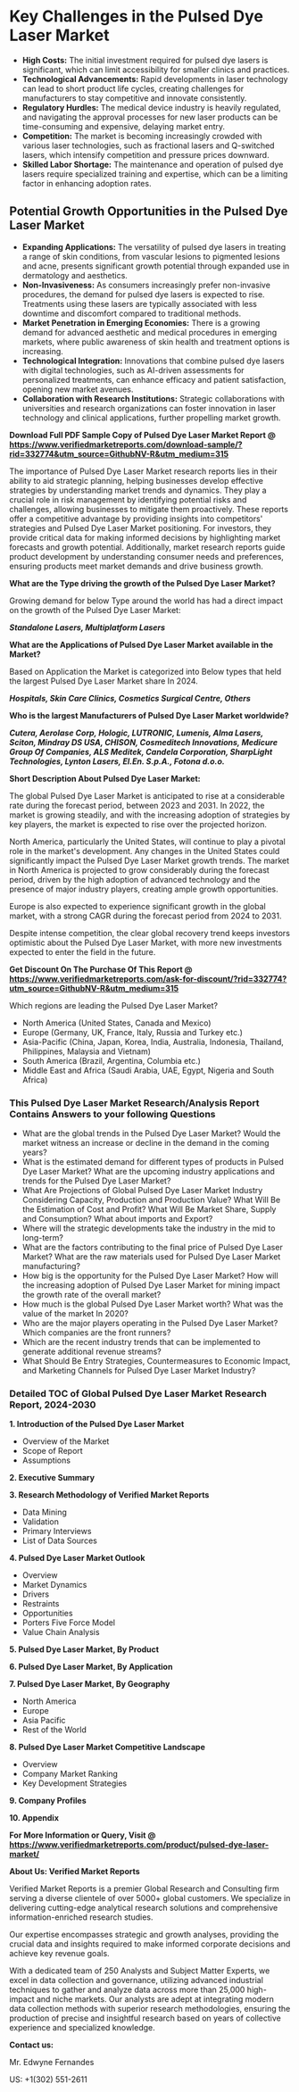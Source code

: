 <p class=""><h1>Key Challenges in the Pulsed Dye Laser Market</h1><ul>    <li>        <strong>High Costs:</strong> The initial investment required for pulsed dye lasers is significant, which can limit accessibility for smaller clinics and practices.     </li>    <li>        <strong>Technological Advancements:</strong> Rapid developments in laser technology can lead to short product life cycles, creating challenges for manufacturers to stay competitive and innovate consistently.    </li>    <li>        <strong>Regulatory Hurdles:</strong> The medical device industry is heavily regulated, and navigating the approval processes for new laser products can be time-consuming and expensive, delaying market entry.    </li>    <li>        <strong>Competition:</strong> The market is becoming increasingly crowded with various laser technologies, such as fractional lasers and Q-switched lasers, which intensify competition and pressure prices downward.    </li>    <li>        <strong>Skilled Labor Shortage:</strong> The maintenance and operation of pulsed dye lasers require specialized training and expertise, which can be a limiting factor in enhancing adoption rates.    </li></ul><h2>Potential Growth Opportunities in the Pulsed Dye Laser Market</h1><ul>    <li>        <strong>Expanding Applications:</strong> The versatility of pulsed dye lasers in treating a range of skin conditions, from vascular lesions to pigmented lesions and acne, presents significant growth potential through expanded use in dermatology and aesthetics.    </li>    <li>        <strong>Non-Invasiveness:</strong> As consumers increasingly prefer non-invasive procedures, the demand for pulsed dye lasers is expected to rise. Treatments using these lasers are typically associated with less downtime and discomfort compared to traditional methods.    </li>    <li>        <strong>Market Penetration in Emerging Economies:</strong> There is a growing demand for advanced aesthetic and medical procedures in emerging markets, where public awareness of skin health and treatment options is increasing.    </li>    <li>        <strong>Technological Integration:</strong> Innovations that combine pulsed dye lasers with digital technologies, such as AI-driven assessments for personalized treatments, can enhance efficacy and patient satisfaction, opening new market avenues.    </li>    <li>        <strong>Collaboration with Research Institutions:</strong> Strategic collaborations with universities and research organizations can foster innovation in laser technology and clinical applications, further propelling market growth.    </li></ul></p><p class=""><strong>Download Full PDF Sample Copy of Pulsed Dye Laser Market Report @ <a href="https://www.verifiedmarketreports.com/download-sample/?rid=332774&utm_source=GithubNV-R&utm_medium=315" target="_blank">https://www.verifiedmarketreports.com/download-sample/?rid=332774&utm_source=GithubNV-R&utm_medium=315</a></strong></p><p>The importance of&nbsp;Pulsed Dye Laser Market research reports lies in their ability to aid strategic planning, helping businesses develop effective strategies by understanding market trends and dynamics. They play a crucial role in risk management by identifying potential risks and challenges, allowing businesses to mitigate them proactively. These reports offer a competitive advantage by providing insights into competitors' strategies and Pulsed Dye Laser Market positioning. For investors, they provide critical data for making informed decisions by highlighting market forecasts and growth potential. Additionally, market research reports guide product development by understanding consumer needs and preferences, ensuring products meet market demands and drive business growth.</p><p><strong>What are the&nbsp;Type driving the growth of the Pulsed Dye Laser Market?</strong></p><p id="" class="">Growing demand for below Type around the world has had a direct impact on the growth of the Pulsed Dye Laser Market:</p><p class=""><em><strong>Standalone Lasers, Multiplatform Lasers</strong></em></p><p class=""><strong>What are the&nbsp;Applications&nbsp;of Pulsed Dye Laser Market available in the Market?</strong></p><p id="" class="">Based on Application the Market is categorized into Below types that held the largest Pulsed Dye Laser Market share In 2024.</p><p class=""><em><strong>Hospitals, Skin Care Clinics, Cosmetics Surgical Centre, Others</strong></em></p><p class=""><strong>Who is the largest Manufacturers of Pulsed Dye Laser Market worldwide?</strong></p><p><em><strong>Cutera, Aerolase Corp, Hologic, LUTRONIC, Lumenis, Alma Lasers, Sciton, Mindray DS USA, CHISON, Cosmeditech Innovations, Medicure Group Of Companies, ALS Meditek, Candela Corporation, SharpLight Technologies, Lynton Lasers, El.En. S.p.A., Fotona d.o.o.</strong></em></p><p id="" class=""><strong>Short Description About Pulsed Dye Laser Market:</strong></p><p>The global Pulsed Dye Laser Market is anticipated to rise at a considerable rate during the forecast period, between 2023 and 2031. In 2022, the market is growing steadily, and with the increasing adoption of strategies by key players, the market is expected to rise over the projected horizon.</p><p>North America, particularly the United States, will continue to play a pivotal role in the market's development. Any changes in the United States could significantly impact the Pulsed Dye Laser Market growth trends. The market in North America is projected to grow considerably during the forecast period, driven by the high adoption of advanced technology and the presence of major industry players, creating ample growth opportunities.</p><p>Europe is also expected to experience significant growth in the global market, with a strong CAGR during the forecast period from 2024 to 2031.</p><p>Despite intense competition, the clear global recovery trend keeps investors optimistic about the Pulsed Dye Laser Market, with more new investments expected to enter the field in the future.</p><p id="" class=""><strong>Get Discount On The Purchase Of This Report @ <a href="https://www.verifiedmarketreports.com/ask-for-discount/?rid=332774?utm_source=GithubNV-R&utm_medium=315" target="_blank">https://www.verifiedmarketreports.com/ask-for-discount/?rid=332774?utm_source=GithubNV-R&utm_medium=315</a></strong></p><p class="">Which regions are leading the Pulsed Dye Laser Market?</p><ul><li>North America (United States, Canada and Mexico)</li><li>Europe (Germany, UK, France, Italy, Russia and Turkey etc.)</li><li>Asia-Pacific (China, Japan, Korea, India, Australia, Indonesia, Thailand, Philippines, Malaysia and Vietnam)</li><li>South America (Brazil, Argentina, Columbia etc.)</li><li>Middle East and Africa (Saudi Arabia, UAE, Egypt, Nigeria and South Africa)</li></ul><h3 id="" class="">This Pulsed Dye Laser Market Research/Analysis Report Contains Answers to your following Questions</h3><ul><li>What are the global trends in the Pulsed Dye Laser Market? Would the market witness an increase or decline in the demand in the coming years?</li><li>What is the estimated demand for different types of products in Pulsed Dye Laser Market? What are the upcoming industry applications and trends for the Pulsed Dye Laser Market?</li><li>What Are Projections of Global Pulsed Dye Laser Market Industry Considering Capacity, Production and Production Value? What Will Be the Estimation of Cost and Profit? What Will Be Market Share, Supply and Consumption? What about imports and Export?</li><li>Where will the strategic developments take the industry in the mid to long-term?</li><li>What are the factors contributing to the final price of Pulsed Dye Laser Market? What are the raw materials used for Pulsed Dye Laser Market manufacturing?</li><li>How big is the opportunity for the Pulsed Dye Laser Market? How will the increasing adoption of Pulsed Dye Laser Market for mining impact the growth rate of the overall market?</li><li>How much is the global Pulsed Dye Laser Market worth? What was the value of the market In 2020?</li><li>Who are the major players operating in the Pulsed Dye Laser Market? Which companies are the front runners?</li><li>Which are the recent industry trends that can be implemented to generate additional revenue streams?</li><li>What Should Be Entry Strategies, Countermeasures to Economic Impact, and Marketing Channels for Pulsed Dye Laser Market Industry?</li></ul><h3 id="" class="">Detailed TOC of Global Pulsed Dye Laser Market Research Report, 2024-2030</h3><p id="" class=""><strong>1. Introduction of the Pulsed Dye Laser Market</strong></p><ul><li>Overview of the Market</li><li>Scope of Report</li><li>Assumptions</li></ul><p id="" class=""><strong>2. Executive Summary</strong></p><p id="" class=""><strong>3. Research Methodology of Verified Market Reports</strong></p><ul><li>Data Mining</li><li>Validation</li><li>Primary Interviews</li><li>List of Data Sources</li></ul><p id="" class=""><strong>4. Pulsed Dye Laser Market Outlook</strong></p><ul><li>Overview</li><li>Market Dynamics</li><li>Drivers</li><li>Restraints</li><li>Opportunities</li><li>Porters Five Force Model</li><li>Value Chain Analysis</li></ul><p id="" class=""><strong>5. Pulsed Dye Laser Market, By Product</strong></p><p id="" class=""><strong>6. Pulsed Dye Laser Market, By Application</strong></p><p id="" class=""><strong>7. Pulsed Dye Laser Market, By Geography</strong></p><ul><li>North America</li><li>Europe</li><li>Asia Pacific</li><li>Rest of the World</li></ul><p id="" class=""><strong>8. Pulsed Dye Laser Market Competitive Landscape</strong></p><ul><li>Overview</li><li>Company Market Ranking</li><li>Key Development Strategies</li></ul><p id="" class=""><strong>9. Company Profiles</strong></p><p id="" class=""><strong>10. Appendix</strong></p><p id="" class=""><strong>For More Information or Query, Visit @ <a href="https://www.verifiedmarketreports.com/product/pulsed-dye-laser-market/" target="_blank">https://www.verifiedmarketreports.com/product/pulsed-dye-laser-market/</a></strong></p><p id="" class=""><strong>About Us: Verified Market Reports</strong></p><p id="" class="">Verified Market Reports is a premier Global Research and Consulting firm serving a diverse clientele of over 5000+ global customers. We specialize in delivering cutting-edge analytical research solutions and comprehensive information-enriched research studies.</p><p id="" class="">Our expertise encompasses strategic and growth analyses, providing the crucial data and insights required to make informed corporate decisions and achieve key revenue goals.</p><p id="" class="">With a dedicated team of 250 Analysts and Subject Matter Experts, we excel in data collection and governance, utilizing advanced industrial techniques to gather and analyze data across more than 25,000 high-impact and niche markets. Our analysts are adept at integrating modern data collection methods with superior research methodologies, ensuring the production of precise and insightful research based on years of collective experience and specialized knowledge.</p><p id="" class=""><strong>Contact us:</strong></p><p id="" class="">Mr. Edwyne Fernandes</p><p id="" class="">US: +1(302) 551-2611</p>